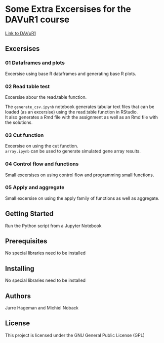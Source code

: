 # Some Extra Excersises for the DAVuR1 course

[Link to DAVuR1](https://michielnoback.github.io/bincourses/davur.html)

## Excersises

### 01 Dataframes and plots

Excersise using base R dataframes and generating base R plots.

### 02 Read table test

Excersise abour the read.table function.

The `generate_csv.ipynb` notebook generates tabular text files that can be loaded (as an excersise) using the read.table function in RStudio.  
It also generates a Rmd file with the assignment as well as an Rmd file with the solutions.  

### 03 Cut function

Excersise on using the cut function.  
`array.ipynb` can be used to generate simulated gene array results.

### 04 Control flow and functions

Small excersises on using control flow and programming small functions.

### 05 Apply and aggregate

Small excersise on using the apply family of functions as well as aggregate.

## Getting Started

Run the Python script from a Jupyter Notebook  

## Prerequisites

No special libraries need to be installed  

## Installing

No special libraries need to be installed  

## Authors

Jurre Hageman and Michiel Noback  

## License

This project is licensed under the GNU General Public License (GPL)  
